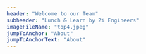 ```yaml
---
header: "Welcome to our Team"
subheader: "Lunch & Learn by 2i Engineers"
imageFileName: "top4.jpeg"
jumpToAnchor: "About"
jumpToAnchorText: "About"
---
```

